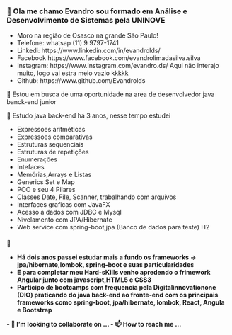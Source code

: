 <h3> 👋 Ola me chamo Evandro sou formado em Análise e Desenvolvimento de Sistemas pela UNINOVE</h3>
<div>
<ul> <li>Moro na região de Osasco na grande São Paulo!
<li>Telefone: whatsap (11) 9 9797-1741
<li>Linkedi: https://www.linkedin.com/in/evandrolds/
<li>Facebook https://www.facebook.com/evandrolimadasilva.silva
<li>Instagram:  https://www.instagram.com/evandro.ds/  Aqui não interajo muito, logo vai estra meio vazio kkkkk
<li>Github: https://www.github.com/Evandrolds</ul>
</div>
<p> 👀 Estou em busca de uma oportunidade na area de desenvolvedor java banck-end junior</p>
<p>🌱 Estudo java back-end há 3 anos, nesse tempo estudei</p>
  <ul><li>Expressoes aritméticas
  <li>Expressoes comparativas
  <li>Estruturas sequenciais
    <li>Estruturas de repetições
      <li>Enumerações
        <li>Intefaces
          <li>Memórias,Arrays e Listas
            <li>Generics Set e Map
              <li>POO e seu 4 Pilares
    <li>Classes Date, File, Scanner, trabalhando com arquivos
       <li>Interfaces graficas com JavaFX
                <li>Acesso a dados com JDBC e Mysql
                <li>Nivelamento com JPA/Hibernate<li> Web service com spring-boot,jpa (Banco de dados para teste) H2 </ul>
   <h4>🚀<ul><li>Há dois anos passei estudar mais a fundo os frameworks -> jpa/hibernate,lombok, spring-boot e suas particularidades 
     <li>E para completar meu Hard-sKills venho apredendo o frimework Angular junto com javascript,HTML5 e CSS3
  <li> Participo de bootcamps com frequencia pela Digitalinnovationone (DIO) praticando do java back-end  ao fronte-end com os principais frameworks como spring-boot, jpa/hibernate, lombok, React, Angula e Bootstrap </ul>
- 💞️ I’m looking to collaborate on ...
- 📫 How to reach me ...

<!---
Evandrolds/Evandrolds is a ✨ special ✨ repository because its `README.md` (this file) appears on your GitHub profile.
You can click the Preview link to take a look at your changes.
--->
